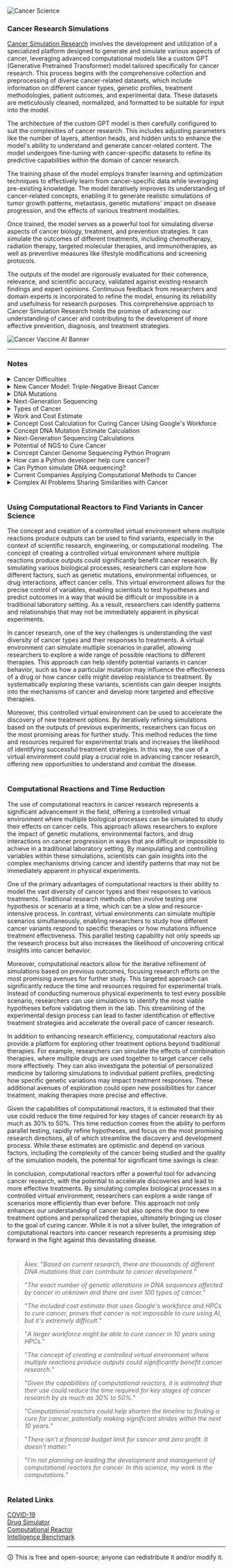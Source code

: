 ![Cancer Science](https://github.com/sourceduty/Cancer/assets/123030236/c56f33b6-329c-4372-8ac3-f50f31abbb85)

### Cancer Research Simulations

[Cancer Simulation Research](https://chat.openai.com/g/g-rJ2Onux8b-cancer-simulation-research) involves the development and utilization of a specialized platform designed to generate and simulate various aspects of cancer, leveraging advanced computational models like a custom GPT (Generative Pretrained Transformer) model tailored specifically for cancer research. This process begins with the comprehensive collection and preprocessing of diverse cancer-related datasets, which include information on different cancer types, genetic profiles, treatment methodologies, patient outcomes, and experimental data. These datasets are meticulously cleaned, normalized, and formatted to be suitable for input into the model.

The architecture of the custom GPT model is then carefully configured to suit the complexities of cancer research. This includes adjusting parameters like the number of layers, attention heads, and hidden units to enhance the model's ability to understand and generate cancer-related content. The model undergoes fine-tuning with cancer-specific datasets to refine its predictive capabilities within the domain of cancer research.

The training phase of the model employs transfer learning and optimization techniques to effectively learn from cancer-specific data while leveraging pre-existing knowledge. The model iteratively improves its understanding of cancer-related concepts, enabling it to generate realistic simulations of tumor growth patterns, metastasis, genetic mutations' impact on disease progression, and the effects of various treatment modalities.

Once trained, the model serves as a powerful tool for simulating diverse aspects of cancer biology, treatment, and prevention strategies. It can simulate the outcomes of different treatments, including chemotherapy, radiation therapy, targeted molecular therapies, and immunotherapies, as well as preventive measures like lifestyle modifications and screening protocols.

The outputs of the model are rigorously evaluated for their coherence, relevance, and scientific accuracy, validated against existing research findings and expert opinions. Continuous feedback from researchers and domain experts is incorporated to refine the model, ensuring its reliability and usefulness for research purposes. This comprehensive approach to Cancer Simulation Research holds the promise of advancing our understanding of cancer and contributing to the development of more effective prevention, diagnosis, and treatment strategies.

![Cancer Vaccine AI Banner](https://github.com/sourceduty/Cancer/assets/123030236/93a18f7d-ad3a-4ee3-992a-856f762374af)

***

### Notes

<details><summary>Cancer Difficulties</summary>
<br>

Cancer is notoriously difficult to solve due to its complex and multifaceted nature. Firstly, cancer is not a single disease but a collection of related diseases, each influenced by genetic, environmental, and lifestyle factors. These cancers develop due to mutations in the DNA, which can vary widely not just from one type of cancer to another, but also within tumors of the same type, leading to what is known as tumor heterogeneity. This variability complicates diagnosis, treatment, and the prediction of disease progression. Moreover, cancers can adapt and develop resistance to treatments, necessitating ongoing adjustments to therapeutic approaches. Additionally, the interaction of cancer cells with their microenvironment and the whole body complicates both the understanding of cancer biology and the effective targeting of therapies without harming normal cells.

Computational science, while a powerful tool in cancer research, comes with its own set of limitations. The complexity of cancer as a biological system poses significant challenges in modeling and simulation. Biological data are often noisy and incomplete, and computational models may not always capture the full spectrum of cancer dynamics or the nuances of molecular interactions. Furthermore, computational approaches rely heavily on the quality and quantity of data available; discrepancies in data can lead to inaccuracies in predictions or conclusions. While machine learning and computational modeling have advanced significantly, they still struggle with issues such as overfitting, underfitting, and the need for vast amounts of training data. These models also require continual updates and validation against experimental or clinical outcomes to ensure their relevance and accuracy. Thus, while computational science provides valuable insights and tools for understanding and treating cancer, it must be integrated with experimental biology and clinical practice to be fully effective.

<br>    
</details>

<details><summary>New Cancer Model: Triple-Negative Breast Cancer</summary>
<br>

### New Cancer Model: Triple-Negative Breast Cancer (TNBC)

[Simulate a new cancer model, prevention and treatment.](https://chat.openai.com/share/fe50ffc5-2e58-4493-a2ef-872035d83154)

TNBC is a subtype of breast cancer that does not express estrogen receptors, progesterone receptors, and minimal HER2 protein. It is characterized by aggressive growth, higher metastatic potential, and limited treatment options due to the lack of targeted receptors.

TNBC is often associated with mutations in the BRCA1 gene, along with alterations in the PIK3CA, PTEN, and TP53 genes, contributing to its aggressive behavior and treatment resistance.

Our approach to simulating a new cancer model, along with its prevention and treatment strategies, follows a structured methodology integrating the latest advancements in cancer research and innovative therapeutic techniques. The simulation focuses on Triple-Negative Breast Cancer (TNBC), a subtype characterized by the absence of estrogen receptors, progesterone receptors, and minimal HER2 protein expression, leading to aggressive growth and limited treatment options. Genetically, TNBC is often associated with mutations in genes such as BRCA1, PIK3CA, PTEN, and TP53, contributing to its aggressive behavior and resistance to treatment. The simulation includes detailed models of tumor growth and metastasis, accounting for cellular heterogeneity and predicting metastasis to distant sites like the lungs, brain, and bones. Prevention strategies encompass lifestyle modifications such as dietary changes and regular exercise, as well as screening protocols including genetic testing, mammography, and MRI. Treatment options simulated range from chemotherapy to targeted therapies like PARP inhibitors and androgen receptor blockers, with novel approaches such as CRISPR-Cas9 gene editing and nano-drug delivery systems explored. The effectiveness of these strategies is continually evaluated against clinical trial data and real-world outcomes, with feedback from oncologists and researchers informing refinements to the simulation. Overall, this comprehensive simulation provides valuable insights into TNBC and its management, benefiting researchers, clinicians, and patients in the ongoing battle against this challenging form of cancer.

<br>    
</details>

<details><summary>DNA Mutations</summary>
<br>

DNA mutations are changes in the genetic material of an organism, which can occur in various forms and have different causes and effects. At its core, DNA (deoxyribonucleic acid) carries the genetic instructions used in the growth, development, functioning, and reproduction of all known organisms and many viruses. Mutations can be viewed as errors that happen as DNA copies itself during cell division, but they can also be induced by external factors.

Mutations can be classified into several types based on how they affect the DNA sequence. Point mutations are one of the most common types, involving a change in a single nucleotide, which includes substitutions, deletions, or insertions of one or a few nucleotides. Substitutions replace one base for another and can be silent, causing no change in the protein sequence, or they can be missense or nonsense mutations, which affect protein function or structure. Insertions and deletions can lead to frameshift mutations, where the entire reading frame of the genetic code is altered, often resulting in a completely different and nonfunctional protein.

The sources of DNA mutations are varied. They can arise from internal factors such as errors in DNA replication, repair, or through spontaneous chemical changes in DNA bases. External factors, or mutagens, including ultraviolet light from the sun, radiation, and certain chemicals, can also damage DNA and cause mutations. Biological agents such as viruses can also introduce genetic changes.

The consequences of DNA mutations are highly variable. Some mutations have negligible effects and might go unnoticed, while others can lead to diseases such as cancer or genetic disorders like cystic fibrosis. However, not all mutations are harmful; some can confer advantageous traits that may improve an organism's chances of survival and reproduction. These beneficial mutations are a key driver of natural selection and evolutionary change. Thus, mutations play a crucial role not only in individual health and development but also in the diversity and adaptability of life on Earth.

<br>    
</details>

<details><summary>Next-Generation Sequencing</summary>
<br>

Next-Generation Sequencing (NGS) is a powerful and modern method of DNA sequencing that has revolutionized the field of genomics. Unlike traditional sequencing techniques, which typically examine DNA one gene at a time, NGS allows for the simultaneous sequencing of millions of DNA fragments, providing a comprehensive overview of an entire genome. This technology offers unprecedented speed and accuracy, enabling researchers to decode complete genomes in a matter of days—a process that previously took years.

NGS has multiple applications in research and medicine, particularly in cancer research where it is used to understand genetic variations and mutations that can lead to cancer. It helps in identifying tumor-specific mutations and provides insights into the genetic basis of cancer, which can guide personalized treatment strategies. In clinical settings, NGS is used for diagnostic purposes, such as identifying inherited disorders, characterizing infectious diseases, and tailoring treatments to the genetic profile of individual patients. Thus, NGS serves as a cornerstone technology that supports a wide range of biomedical and healthcare applications.

<br>    
</details>

<details><summary>Types of Cancer</summary>
<br>

Cancer is a broad group of diseases characterized by the uncontrolled growth and spread of abnormal cells in the body. There are many types of cancer, each classified based on the cell type or organ in which they originate. It's challenging to specify an exact number of cancer types because they can be categorized in various ways, including the location in the body, the type of tissue they arise from, and the type of cell they affect. Estimates suggest that there are more than 100 different types of cancer.

Carcinomas are the most common type of cancer. They start in the cells that cover internal and external surfaces of the body. This group includes lung, breast, prostate, and colon cancers, which are among the most prevalent cancers worldwide. Sarcomas arise from connective tissues such as bone, muscle, fat, or cartilage. Examples include osteosarcoma (bone) and leiomyosarcoma (muscle tissue).

Leukemias are cancers of the bone marrow and blood, characterized by the overproduction of abnormal white blood cells. Lymphomas are cancers of the lymphatic system, which includes the lymph nodes, spleen, and thymus. These are broadly divided into Hodgkin's lymphoma and non-Hodgkin's lymphoma.

Melanomas originate from the pigment-producing cells in the skin known as melanocytes. Brain and spinal cord cancers are known as central nervous system cancers and vary significantly in their severity and treatability based on the specific type of cell affected.

Given the vast and diverse nature of cancer types, ongoing research continues to identify subtypes and variations within these broad categories, leading to more personalized approaches to treatment and diagnosis. This intricate classification helps in tailoring specific and effective treatment plans for each cancer type.

<br>    
</details>

<details><summary>Work and Cost Estimate</summary>
<br>

The resources needed for cancer research, including HPC infrastructure, specialized equipment, and a large multidisciplinary team, are substantial. While large-scale software projects also require significant resources, the scale and specificity of the needs in cancer research often exceed those of typical software development efforts. For instance, the Human Genome Project, which involved mapping all human genes, is one real-world example comparable in scale to cancer research. Other comparable large software projects include the development of global-scale platforms like Google's search engine infrastructure or the creation of comprehensive enterprise resource planning (ERP) systems like SAP, both of which require extensive data processing, advanced algorithms, and significant interdisciplinary collaboration.

**Curing cancer using high-performance computing (HPC) could be compared to mobilizing the entire workforce of a large tech company like Google for an extensive period. Google's workforce, which comprises tens of thousands of highly skilled professionals, would likely need to dedicate 20-30 years to this endeavor. This comparison highlights the sheer magnitude and complexity of the task.**

Curing cancer with the full workforce and resources made available could realistically take several decades and cost hundreds of billions of dollars. The Human Genome Project, completed in 2003, took 13 years and approximately $3 billion. Given the increased complexity and breadth of cancer research, along with the ongoing need for technological advancements and extensive clinical trials, the timeline for curing cancer could span 20-30 years with costs potentially reaching $200-$500 billion. This estimate encompasses the continuous efforts needed to understand the genetic and molecular bases of cancer, develop personalized treatments, conduct extensive clinical trials, and integrate the findings into practical medical applications. The scale of such a project underscores the critical need for sustained funding, global collaboration, and innovative scientific breakthroughs.

<br>    
</details>

<details><summary>Concept Cost Calculation for Curing Cancer Using Google's Workforce</summary>
<br>

Overview:

Curing cancer involves a vast array of research activities, from basic research to clinical trials, requiring resources across various domains such as high-performance computing (HPC), specialized equipment, interdisciplinary collaboration, and significant funding. The comparison of mobilizing Google's workforce for this endeavor provides a framework to estimate the scope, time, and cost of such a massive project.

Key Assumptions:

1. Workforce Size and Skill: Google’s workforce is estimated at approximately 190,000 employees, including engineers, data scientists, researchers, and other professionals. All employees would be dedicated to cancer research.
2. Timeframe: The project would span 20-30 years.
3. Cancer Types: Focus on major types of cancer (e.g., lung, breast, prostate, colorectal) and their variants.
4. Cost Structure: Costs include personnel, equipment, infrastructure (HPC, labs), clinical trials, and ongoing research needs.

Calculation Framework:

1. Workforce Allocation and Productivity:
   
- Workforce Allocation:
  - Research & Development (R&D): 60%
  - Clinical Trials: 20%
  - Data Analysis & Computational Biology: 15%
  - Administration & Support: 5%
  
- Productivity Metrics:
  - Average research output per employee: Equivalent to 1 high-impact research publication or breakthrough every 5 years.
  - Scale efficiency due to collaboration and tech resources: 2x compared to a standard research team.

2. Resource Requirements:
   
- High-Performance Computing (HPC) Infrastructure:
  - Google-scale HPC: Estimated at 1 exaflop capacity, costing approximately $5 billion per year to maintain and upgrade.
  - Data Storage: Petabyte-scale storage for genomic data, estimated at $100 million per year.

- Specialized Equipment:
  - Genomic Sequencers, Advanced Microscopes, Lab Equipment: $2 billion per year.
  
- Clinical Trials:
  - Average cost of a single phase 1-3 clinical trial: $50 million.
  - Number of major cancer types: 4.
  - Variants/Subtypes per cancer type: ~10.
  - Estimated trials needed: 4 (cancer types) × 10 (variants) × 3 (trials per variant) = 120 trials.
  - Total cost: 120 × $50 million = $6 billion.
  
3. Time and Cost Estimates:
   
- Timeframe: 20-30 years.
  
- Annual Personnel Cost:
  - Average salary per employee: $200,000.
  - Total workforce cost: 190,000 × $200,000 = $38 billion per year.

- Total Cost Estimate:
  - 20-year scenario:
    - Personnel: 20 years × $38 billion = $760 billion.
    - HPC & Equipment: 20 years × ($5 billion + $2 billion) = $140 billion.
    - Clinical Trials: $6 billion (total for 120 trials).
    - Total: $760 billion + $140 billion + $6 billion = $906 billion.
  
  - 30-year scenario:
    - Personnel: 30 years × $38 billion = $1.14 trillion.
    - HPC & Equipment: 30 years × ($5 billion + $2 billion) = $210 billion.
    - Clinical Trials: $6 billion (total for 120 trials).
    - Total: $1.14 trillion + $210 billion + $6 billion = $1.356 trillion.

Summary:

- Estimated Timeframe: 20-30 years.
- Total Estimated Cost: $906 billion to $1.356 trillion.

<br>    
</details>

<details><summary>Concept DNA Mutation Estimate Calculation</summary>
<br>

Estimation Calculation:

Total Cancer Types = 1000 distinct types and subtypes

Average Mutations per Cancer Type = 10000 mutations (including both driver and passenger mutations)

Total Mutations = Number of Cancer Types * Average Mutations per Cancer Type

Total Mutations = 1000 * 10000

Total Mutations = 10000000 mutations

This estimation calculation combines the number of distinct cancer types with the average number of mutations found in each type to provide an overall estimate of mutations across all cancer types. The figure of 10 million mutations is derived by considering the diversity of cancer types, both by organ origin and molecular subtype, and by recognizing that each type can have a wide range of mutations, many of which do not directly contribute to cancer progression.

The estimate is based on current understanding and assumptions regarding cancer biology, including an average mutation burden across cancers and a rounded number of cancer subtypes. While the calculation provides a useful estimate, it is essential to note that the actual number of mutations may vary significantly depending on specific cancer types, individual genetic factors, and environmental influences.

<br>    
</details>

<details><summary>Next-Generation Sequencing Calculations</summary>
<br>

In this example, we calculated the total amount of sequencing data generated and the average coverage of the human genome using NGS. By multiplying the total number of reads by the length of each read, we determined that the sequencing generated 300 billion base pairs of data. Then, by dividing this total by the size of the human genome (3 billion base pairs), we found that each base in the genome was sequenced an average of 100 times, giving us a 100× coverage.

This calculation is crucial in NGS because the coverage level affects the reliability of the sequencing data. High coverage (e.g., 100×) ensures that even rare variants in the genome are detected with high confidence. Conversely, low coverage might miss these variants, leading to incomplete or less accurate results. Understanding these calculations helps researchers and clinicians evaluate the quality and depth of their sequencing data.

```
Scenario: 

You have sequenced a DNA sample using an NGS platform and obtained 2 billion reads. Each read is 150 base pairs long. You want to calculate the total amount of data generated and the average coverage of a human genome (assuming the human genome is approximately 3 billion base pairs long).

Steps:

1. Calculate the Total Amount of Data Generated:
   
   - Each read is 150 base pairs.
   - Total number of reads = 2 billion.
   - Total amount of data (in base pairs) = Number of reads × Length of each read.

3. Formula:
   
   Total Data (base pairs) = Number of Reads × Read Length

   - Substitute values:
   Total Data = 2,000,000,000 reads × 150 base pairs = 300,000,000,000 base pairs (300 billion base pairs)

5. Calculate the Average Coverage:
   
   - Coverage refers to the number of times each base in the genome is sequenced.
   - Formula:
     Coverage = Total Data (base pairs) / Size of the Genome (base pairs)

   - Substitute values:
   Coverage = 300,000,000,000 base pairs / 3,000,000,000 base pairs = 100×

Result:

- The total amount of data generated is 300 billion base pairs.
- The average coverage of the human genome is 100×.
```

<br>    
</details>

<details><summary>Potential of NGS to Cure Cancer</summary>
<br>

This estimation illustrates the transformative potential of NGS in the search for a cancer cure. By sequencing the genomes of cancer patients, NGS can identify a vast number of mutations that drive cancer progression or resistance to treatment. Among these, actionable mutations can be targeted with existing drugs or used to develop new therapeutic approaches.

While the numbers used in this estimation are hypothetical, they emphasize the scale at which NGS can contribute to cancer research. Identifying actionable targets from NGS data could lead to breakthroughs in developing targeted therapies, immunotherapies, or combination treatments, offering a more personalized and effective approach to cancer care. Furthermore, the ability of NGS to sequence large cohorts of cancer patients allows for a deeper understanding of the genetic diversity in cancer, enabling researchers to uncover patterns and commonalities that could inform the development of universal or broadly effective cancer treatments.

Ultimately, the use of NGS in cancer research and treatment development is not just about finding one "cure" for cancer, but rather about systematically dismantling the complex genetic pathways that underlie different types of cancer, leading to more effective and personalized cures over time.

```
Estimating the impact of Next-Generation Sequencing (NGS) on finding a cure for cancer by identifying significant mutations, actionable targets, and potential new treatments. Assume 1 million cancer patients are sequenced globally.

Steps:

1. Number of Cancer Patients Sequenced:

   - Assume 1,000,000 cancer patients globally are sequenced using NGS.

2. Average Number of Key Mutations Identified per Patient:

   - On average, NGS identifies 100 significant mutations per patient that are relevant for treatment or understanding the disease mechanism.

3. Potential Drug Targets Identified:

   - Out of these 100 significant mutations, assume 10% (10 mutations) are actionable, meaning they can potentially be targeted by existing drugs or new drugs can be developed.

4. Estimation of New Treatments and Cures:

   - If research and clinical trials are successful for 1% of these actionable targets, new treatments could be developed.
   - Assume NGS reveals 10,000 actionable targets across 1 million patients.

5. Formula:

   - Total Significant Mutations = Number of Patients Sequenced × Average Significant Mutations per Patient
   - Actionable Targets = Total Significant Mutations × Percentage of Actionable Mutations
   - Potential Treatments Developed = Actionable Targets × Success Rate of Research/Clinical Trials

Substitute values:

- Total Significant Mutations = 1,000,000 patients × 100 mutations = 100,000,000 significant mutations
- Actionable Targets = 100,000,000 mutations × 10% = 10,000,000 actionable targets
- Potential Treatments Developed = 10,000,000 targets × 1% = 100,000 potential new treatments

Result:

- NGS could potentially reveal 100,000 significant mutations that are actionable, leading to the development of about 100,000 new treatments or therapeutic approaches, contributing to a step closer to a cure for various cancer types.
```

<br>    
</details>

<details><summary>Concept Cancer Genome Sequencing Python Program</summary>
<br>

Cancer genome sequencing is a powerful tool in the field of precision medicine, allowing researchers and clinicians to identify genetic mutations associated with various types of cancer. By analyzing the DNA of cancer cells and comparing it to normal cells, scientists can uncover specific genetic alterations that may drive cancer progression, inform treatment decisions, and provide insights into potential therapies. This process involves several key steps, including acquiring sequencing data, processing and aligning it to a reference genome, identifying variants, annotating these variants with biological significance, and analyzing the data to prioritize mutations that may be relevant to the patient's condition. Ultimately, the goal is to generate a detailed report that can be used to guide clinical decisions and further research into cancer biology and treatment.

```
# Step 1: Data Acquisition
# This step would normally involve reading sequencing files, which could be in various formats.
# For simplicity, let's assume we have a VCF file containing variants.
import vcf

def read_vcf(file_path):
    """
    Reads a VCF file and returns a list of variants.
    """
    vcf_reader = vcf.Reader(open(file_path, 'r'))
    variants = [record for record in vcf_reader]
    return variants

# Step 2: Variant Annotation
# We'll use a dummy function to annotate variants with hypothetical cancer-related data.
def annotate_variants(variants):
    """
    Annotates a list of variants with dummy data indicating potential cancer relevance.
    """
    annotated_variants = []
    for variant in variants:
        # Dummy annotation logic: Just add a 'cancer_relevance' field to each variant.
        variant.INFO['cancer_relevance'] = 'High' if 'BRCA1' in str(variant) else 'Low'
        annotated_variants.append(variant)
    return annotated_variants

# Step 3: Data Analysis
# Simple filtering of variants based on our dummy annotation.
def filter_variants(annotated_variants):
    """
    Filters annotated variants to keep only those with high cancer relevance.
    """
    filtered_variants = [variant for variant in annotated_variants if variant.INFO['cancer_relevance'] == 'High']
    return filtered_variants

# Step 4: Output
# Output the filtered variants in a simple report.
def generate_report(filtered_variants, output_path):
    """
    Generates a report of filtered variants.
    """
    with open(output_path, 'w') as report_file:
        for variant in filtered_variants:
            report_file.write(f"{variant}\n")

# Main Program Execution
input_vcf_file = 'path/to/input.vcf'
output_report_file = 'path/to/output_report.txt'

# Step 1: Read VCF File
variants = read_vcf(input_vcf_file)

# Step 2: Annotate Variants
annotated_variants = annotate_variants(variants)

# Step 3: Filter Variants
filtered_variants = filter_variants(annotated_variants)

# Step 4: Generate Report
generate_report(filtered_variants, output_report_file)
```

1. Data Acquisition: In this step, the program reads a VCF (Variant Call Format) file, which contains genomic variants identified through sequencing experiments. Typically, raw sequencing data in formats like FASTQ would undergo various bioinformatics processes, including alignment to a reference genome and variant calling, to generate this VCF file. The VCF file serves as a standardized way to represent genetic variants, such as single nucleotide polymorphisms (SNPs) and insertions/deletions (indels), making it a crucial input for further analysis in cancer genomics.

2. Variant Annotation: Once the variants are extracted, they need to be annotated with relevant biological information. In a real-world application, this step would involve using databases like ClinVar, COSMIC (Catalogue Of Somatic Mutations In Cancer), or software tools like ANNOVAR to add context to each variant. This context could include known associations with diseases, particularly cancer, as well as functional information about the affected genes or regions. Annotation helps in understanding the potential impact of each variant on the patient's health and its relevance to cancer.

3. Data Analysis: After annotation, the next step is to analyze the data to filter out variants that are likely irrelevant or benign. The focus would be on variants that occur in known cancer-related genes (e.g., BRCA1, TP53) or those predicted to have a deleterious effect on protein function. This analysis often involves using various bioinformatics tools and criteria to prioritize variants based on their potential pathogenicity. The goal is to narrow down the list to a manageable number of variants that warrant further investigation or clinical consideration.

4. Output: The final step of the program is to produce a report summarizing the findings. This report typically includes the filtered list of variants, along with their annotations and any relevant clinical information. The report can be formatted as a text file, spreadsheet, or even a visual representation, depending on the intended use. This output is crucial for clinicians, researchers, or bioinformaticians who will interpret the results in the context of patient care or further scientific study. The report can help guide clinical decisions, such as selecting targeted therapies or enrolling patients in relevant clinical trials.

#

The outlined cancer genome sequencing program is a valuable tool in precision medicine, designed to process and analyze genetic data to identify mutations associated with cancer. The steps involve acquiring sequencing data, processing it to identify variants, annotating these variants with relevant biological information, and generating a report that can guide clinical decisions. While this program can efficiently analyze genomic data, it is just one part of a broader effort in cancer research and treatment.

Estimating the time required to run this program varies based on data size and computational resources. From raw sequencing to report generation, the process could take anywhere from a few hours to several days for a single case. The computational requirements include high-throughput sequencing machines, storage systems, and powerful servers or cloud computing resources. However, the program's speed and efficiency are just one aspect of the complex process of understanding and addressing cancer.

Curing cancer involves much more than running a computational program. It requires years to decades of research, clinical trials, and regulatory processes to develop effective treatments. Cancer's complexity, with its numerous types and underlying genetic factors, means that finding a cure involves understanding and treating each unique case. While genome sequencing plays a crucial role in this effort, the actual time to "cure" cancer depends on the success of broader medical and scientific advancements, making it an ongoing and multifaceted challenge.

<br>    
</details>

<details><summary>How can a Python developer help cure cancer?</summary>
<br>

A Python developer can contribute to cancer research and treatment in various ways, leveraging data analysis, machine learning, and bioinformatics. Here are some key avenues:

1. Data Analysis and Visualization:

- Processing large datasets from cancer studies.
- Visualizing trends in cancer incidence, treatment outcomes, and survival rates.
- Supporting epidemiological research by analyzing factors influencing cancer risk.

2. Machine Learning and AI:

- Developing models to predict cancer occurrence based on genetic and lifestyle data.
- Creating algorithms for early detection through imaging analysis (e.g., classifying MRI or CT scans).
- Designing personalized treatment plans using predictive analytics based on patient data.
- Building tools for drug discovery by identifying potential compounds through machine learning models.

3. Bioinformatics:

- Analyzing genomic data to identify mutations associated with different cancer types.
- Developing tools to interpret RNA sequencing data to understand cancer at a molecular level.
- Supporting research in immunotherapy by identifying biomarkers that predict treatment response.

4. Clinical Decision Support:

- Building systems that assist doctors in diagnosing cancer based on symptoms and test results.
- Creating decision-support tools that recommend optimal treatment plans.
- Developing algorithms to analyze patient data in real-time, helping in monitoring treatment progress.

5. Automation of Research Workflows:

- Automating the preprocessing of clinical trial data to facilitate faster analysis.
- Developing software to streamline the management of lab data, reducing the time from experiment to result.
- Automating repetitive tasks in research labs, like data entry and management.

6. Open Source Contributions:

- Contributing to open-source projects that are focused on cancer research.
- Developing tools and libraries that others in the research community can use for their cancer studies.

7. Collaboration with Researchers and Medical Professionals:

- Partnering with oncologists and biologists to translate research questions into computational problems.
- Assisting in designing experiments and analyzing results to advance cancer research.

By applying Python to these areas, developers can significantly contribute to the fight against cancer, making research more efficient and opening up new avenues for treatment and understanding.

<br>    
</details>

<details><summary>Can Python simulate DNA sequencing?</summary>
<br>

#### Basic DNA Sequence Generation:

You can use Python to generate random DNA sequences by simulating the process of sequencing a strand of DNA. This can be done by creating random sequences of the four nucleotides: adenine (A), thymine (T), cytosine (C), and guanine (G).

```
import random

def generate_random_dna_sequence(length):
    nucleotides = ['A', 'T', 'C', 'G']
    sequence = ''.join(random.choice(nucleotides) for _ in range(length))
    return sequence

# Generate a random DNA sequence of length 100
random_dna = generate_random_dna_sequence(100)
print(random_dna)
```

#### Simulating DNA Sequencing Process:

Simulating the sequencing process might involve creating "reads" from a longer DNA sequence, which mimic the small fragments that are sequenced in real life.

```
def simulate_dna_sequencing(sequence, read_length, coverage):
    reads = []
    sequence_length = len(sequence)
    num_reads = int(sequence_length * coverage / read_length)
    
    for _ in range(num_reads):
        start_position = random.randint(0, sequence_length - read_length)
        read = sequence[start_position:start_position + read_length]
        reads.append(read)
    
    return reads

# Simulate sequencing of a generated DNA sequence
dna_sequence = generate_random_dna_sequence(1000)
reads = simulate_dna_sequencing(dna_sequence, read_length=100, coverage=5)
print(reads[:5])  # Display the first 5 reads
```

#### Using Bioinformatics Libraries:

Python has libraries like Biopython that are specifically designed for computational biology and bioinformatics. These libraries can be used to simulate and analyze DNA sequencing data.

```
from Bio.Seq import Seq
from Bio.SeqRecord import SeqRecord
from Bio import SeqIO

# Create a DNA sequence
sequence = Seq("ATGCGACTACGATCGAGGGCCAT")

# Simulate sequencing reads
read_length = 10
reads = [SeqRecord(sequence[i:i+read_length], id=f"read_{i}") for i in range(0, len(sequence), read_length)]

# Save reads to a file in FASTA format
SeqIO.write(reads, "simulated_reads.fasta", "fasta")
```

#### Simulating Errors and Mutations:

You can also simulate errors or mutations in the DNA sequencing process to mimic real-world conditions where sequencing machines might introduce errors.

```
def introduce_sequencing_errors(sequence, error_rate):
    mutated_sequence = []
    for base in sequence:
        if random.random() < error_rate:
            mutated_sequence.append(random.choice(['A', 'T', 'C', 'G']))
        else:
            mutated_sequence.append(base)
    return ''.join(mutated_sequence)

# Introduce a 1% error rate in the DNA sequence
mutated_dna = introduce_sequencing_errors(random_dna, 0.01)
print(mutated_dna)
```

#### Visualizing Sequencing Data:

Python can also be used to visualize sequencing data using libraries like matplotlib for plotting the distribution of reads or coverage across a sequence.

<br>    
</details>

<details><summary>Current Companies Applying Computational Methods to Cancer</summary>
<br>

#### IBM Watson Health:

IBM Watson Health uses its AI capabilities to analyze vast amounts of medical data, including patient records, clinical trials, and medical literature. The AI can identify patterns and correlations that might not be obvious to human researchers. By doing this, it helps predict treatment outcomes, identifies optimal treatment plans, and personalizes cancer care. It also assists oncologists in making data-driven decisions by providing insights based on the latest research. IBM Watson Health’s AI is recalculated continuously by integrating new data, refining its models to improve accuracy in predicting cancer progression and treatment efficacy.

#### Google Health (formerly Verily):

Google Health applies AI and data analytics to improve early detection and treatment of cancer. Their AI models analyze imaging data, such as mammograms or pathology slides, to identify early signs of cancer that might be missed by human eyes. Google Health also works on genomic data, trying to understand the genetic basis of cancer and how different mutations affect patient outcomes. This recalculation involves continuously training their AI models on new datasets to improve their accuracy and reliability in detecting cancer at earlier stages.

#### Microsoft AI for Health:

Microsoft’s AI for Health program collaborates with researchers worldwide to use AI and machine learning to understand cancer biology better. This involves analyzing large datasets, such as genomic sequences, to discover new cancer biomarkers or potential therapeutic targets. Microsoft also uses AI to model how different cancer treatments interact with specific types of cancer, helping to tailor treatments to individual patients. The recalculation process includes iterative improvements in AI algorithms and HPC capabilities to handle the complex simulations required for these models, leading to more precise and actionable insights.

Each of these companies is at the forefront of integrating AI and HPC in cancer research, aiming to accelerate the discovery of treatments and improve patient outcomes through continuous recalculation and refinement of their technologies.

#### Cost Estimates:

IBM Watson Health: Estimated total cost over 20 years: $436 billion.

Google Health: Estimated total cost over 20 years: $866 billion.

Microsoft AI for Health: Estimated total cost over 20 years: $222 billion.

These estimates are based on mobilizing a significant portion of each company's workforce, with substantial investments in HPC infrastructure, AI development, and clinical trials to contribute to curing cancer.

<br>    
</details>

<details><summary>Complex AI Problems Sharing Similarities with Cancer</summary>
<br>

AI has made significant strides in addressing a variety of complex problems. Here are some areas where AI has shown promise or made substantial progress, along with similar diseases or problems and how AI can help:

1. Drug Discovery and Development:
   - Similar Diseases/Problems: Alzheimer's disease, Parkinson's disease, autoimmune disorders.
   - How AI Can Help: AI models, such as deep learning algorithms, can analyze chemical structures, predict how different molecules interact with biological targets, and identify new drug candidates. This helps accelerate the drug development pipeline by predicting the efficacy and toxicity of new compounds, thus reducing time and cost.

2. Genomic Data Analysis:
   - Similar Diseases/Problems: Genetic disorders such as cystic fibrosis, Huntington's disease, hereditary syndromes.
   - How AI Can Help: AI tools are used to analyze genomic data, identify mutations, and predict their impact on health. AI can help identify genetic predispositions and tailor medical interventions accordingly.

3. Precision Medicine:
   - Similar Diseases/Problems: Diabetes, cardiovascular diseases, chronic obstructive pulmonary disease (COPD), neurodegenerative disorders like multiple sclerosis.
   - How AI Can Help: AI can analyze patient data, including genetic, lifestyle, and environmental factors, to recommend personalized treatment plans. This approach helps in tailoring treatments to individual patients, improving outcomes, and reducing side effects.

4. Image and Pattern Recognition in Radiology:
   - Similar Diseases/Problems: Lung diseases, liver conditions, musculoskeletal disorders.
   - How AI Can Help: AI algorithms can detect patterns in medical images, identifying abnormalities that may indicate diseases. AI improves diagnostic accuracy and speeds up the analysis of medical imaging, helping in early detection and intervention.

5. Predictive Modeling of Disease Progression:
   - Similar Diseases/Problems: Diabetes, Alzheimer's disease, multiple sclerosis, HIV, chronic kidney disease, heart failure.
   - How AI Can Help: AI models can predict the progression of chronic diseases by analyzing patient history and other data. This helps clinicians anticipate disease trajectories and make more informed decisions about patient care.

6. Complex Systems and Network Analysis:
   - Similar Diseases/Problems: Infectious disease spread, metabolic networks in obesity, neurobiological networks in psychiatric disorders.
   - How AI Can Help: AI can analyze complex systems and networks to identify trends, interactions, and potential intervention points. This is useful in understanding the spread of diseases, managing metabolic disorders, and analyzing brain networks for psychiatric conditions.

7. Outbreak and Epidemic Prediction:
   - Similar Diseases/Problems: Influenza, COVID-19, antibiotic resistance, vector-borne diseases like malaria and dengue.
   - How AI Can Help: AI can predict disease outbreaks by analyzing data from health records, social media, and environmental sources. This aids in early detection and enables more effective public health responses.

8. Robotics and Automation in Surgery:
   - Similar Diseases/Problems: Heart disease, neurological disorders, orthopedic issues, minimally invasive surgeries.
   - How AI Can Help: AI-powered robotics are used in surgery to perform precise operations, reducing human error and improving outcomes. These systems assist in complex surgeries, making procedures less invasive and recovery faster for patients.

<br>    
</details>

#
### Using Computational Reactors to Find Variants in Cancer Science

The concept and creation of a controlled virtual environment where multiple reactions produce outputs can be used to find variants, especially in the context of scientific research, engineering, or computational modeling. The concept of creating a controlled virtual environment where multiple reactions produce outputs could significantly benefit cancer research. By simulating various biological processes, researchers can explore how different factors, such as genetic mutations, environmental influences, or drug interactions, affect cancer cells. This virtual environment allows for the precise control of variables, enabling scientists to test hypotheses and predict outcomes in a way that would be difficult or impossible in a traditional laboratory setting. As a result, researchers can identify patterns and relationships that may not be immediately apparent in physical experiments.

In cancer research, one of the key challenges is understanding the vast diversity of cancer types and their responses to treatments. A virtual environment can simulate multiple scenarios in parallel, allowing researchers to explore a wide range of possible reactions to different therapies. This approach can help identify potential variants in cancer behavior, such as how a particular mutation may influence the effectiveness of a drug or how cancer cells might develop resistance to treatment. By systematically exploring these variants, scientists can gain deeper insights into the mechanisms of cancer and develop more targeted and effective therapies.

Moreover, this controlled virtual environment can be used to accelerate the discovery of new treatment options. By iteratively refining simulations based on the outputs of previous experiments, researchers can focus on the most promising areas for further study. This method reduces the time and resources required for experimental trials and increases the likelihood of identifying successful treatment strategies. In this way, the use of a virtual environment could play a crucial role in advancing cancer research, offering new opportunities to understand and combat the disease.

#
### Computational Reactions and Time Reduction

The use of computational reactors in cancer research represents a significant advancement in the field, offering a controlled virtual environment where multiple biological processes can be simulated to study their effects on cancer cells. This approach allows researchers to explore the impact of genetic mutations, environmental factors, and drug interactions on cancer progression in ways that are difficult or impossible to achieve in a traditional laboratory setting. By manipulating and controlling variables within these simulations, scientists can gain insights into the complex mechanisms driving cancer and identify patterns that may not be immediately apparent in physical experiments.

One of the primary advantages of computational reactors is their ability to model the vast diversity of cancer types and their responses to various treatments. Traditional research methods often involve testing one hypothesis or scenario at a time, which can be a slow and resource-intensive process. In contrast, virtual environments can simulate multiple scenarios simultaneously, enabling researchers to study how different cancer variants respond to specific therapies or how mutations influence treatment effectiveness. This parallel testing capability not only speeds up the research process but also increases the likelihood of uncovering critical insights into cancer behavior.

Moreover, computational reactors allow for the iterative refinement of simulations based on previous outcomes, focusing research efforts on the most promising avenues for further study. This targeted approach can significantly reduce the time and resources required for experimental trials. Instead of conducting numerous physical experiments to test every possible scenario, researchers can use simulations to identify the most viable hypotheses before validating them in the lab. This streamlining of the experimental design process can lead to faster identification of effective treatment strategies and accelerate the overall pace of cancer research.

In addition to enhancing research efficiency, computational reactors also provide a platform for exploring other treatment options beyond traditional therapies. For example, researchers can simulate the effects of combination therapies, where multiple drugs are used together to target cancer cells more effectively. They can also investigate the potential of personalized medicine by tailoring simulations to individual patient profiles, predicting how specific genetic variations may impact treatment responses. These additional avenues of exploration could open new possibilities for cancer treatment, making therapies more precise and effective.

Given the capabilities of computational reactors, it is estimated that their use could reduce the time required for key stages of cancer research by as much as 30% to 50%. This time reduction comes from the ability to perform parallel testing, rapidly refine hypotheses, and focus on the most promising research directions, all of which streamline the discovery and development process. While these estimates are optimistic and depend on various factors, including the complexity of the cancer being studied and the quality of the simulation models, the potential for significant time savings is clear.

In conclusion, computational reactors offer a powerful tool for advancing cancer research, with the potential to accelerate discoveries and lead to more effective treatments. By simulating complex biological processes in a controlled virtual environment, researchers can explore a wide range of scenarios more efficiently than ever before. This approach not only enhances our understanding of cancer but also opens the door to new treatment options and personalized therapies, ultimately bringing us closer to the goal of curing cancer. While it is not a silver bullet, the integration of computational reactors into cancer research represents a promising step forward in the fight against this devastating disease.

#
> Alex: "*Based on current research, there are thousands of different DNA mutations that can contribute to cancer development.*"

>  "*The exact number of genetic alterations in DNA sequences affected by cancer in unknown and there are over 100 types of cancer.*"

> "*The included cost estimate that uses Google's workforce and HPCs to cure cancer, proves that cancer is not impossible to cure using AI, but it's extremely difficult.*"

> "*A larger workforce might be able to cure cancer in 10 years using HPCs.*"

> "*The concept of creating a controlled virtual environment where multiple reactions produce outputs could significantly benefit cancer research.*"

> "*Given the capabilities of computational reactors, it is estimated that their use could reduce the time required for key stages of cancer research by as much as 30% to 50%.*"

> "*Computational reactors could help shorten the timeline to finding a cure for cancer, potentially making significant strides within the next 10 years.*"

> "*There isn't a financial budget limit for cancer and zero profit. It doesn't matter.*"

> "*I'm not planning on leading the development and management of computational reactors for cancer. In this science, my work is the computations.*"

#
### Related Links

[COVID-19](https://github.com/sourceduty/COVID-19)
<br>
[Drug Simulator](https://github.com/sourceduty/Drug_Simulator)
<br>
[Computational Reactor](https://github.com/sourceduty/Computational_Reactor)
<br>
[Intelligence Benchmark](https://github.com/sourceduty/Intelligence_Benchmark)

***
🛈 This is free and open-source; anyone can redistribute it and/or modify it.
